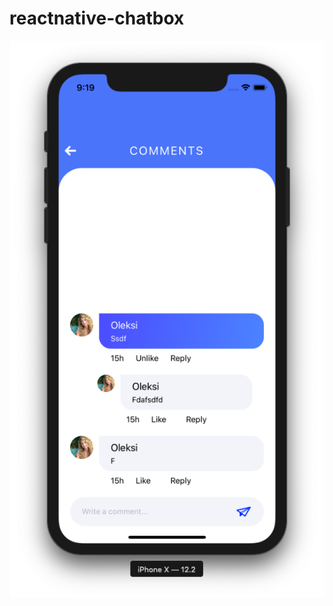 # reactnative-chatbox

![Alt text](https://github.com/proIT324/reactnative-chatbox/blob/master/screenshot.png "Screenshot of Chatbox")
